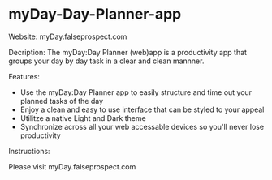 # myDay-Day-Planner-app

Website:
myDay.falseprospect.com

Decription:
The myDay:Day Planner (web)app is a productivity app that groups your day by day task in a clear and clean mannner.

Features:
- Use the myDay:Day Planner app to easily structure and time out your planned tasks of the day
- Enjoy a clean and easy to use interface that can be styled to your appeal
- Utilitze a native Light and Dark theme
- Synchronize across all your web accessable devices so you'll never lose productivity

Instructions:

Please visit myDay.falseprospect.com
